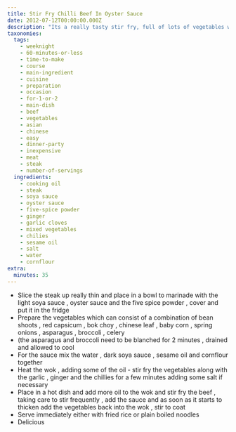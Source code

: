 ```yaml
---
title: Stir Fry Chilli Beef In Oyster Sauce
date: 2012-07-12T00:00:00.000Z
description: "Its a really tasty stir fry, full of lots of vegetables with enough chilli to kick up the flavour. i really started out making this yesterday by looking around to see what ingredients i had at the time.\r\n\r\n i had to scribble down what i had put in it before i forgot so i can make it again for ourselves but i am sure that you will find it enjoyable as well."
taxonomies:
  tags:
    - weeknight
    - 60-minutes-or-less
    - time-to-make
    - course
    - main-ingredient
    - cuisine
    - preparation
    - occasion
    - for-1-or-2
    - main-dish
    - beef
    - vegetables
    - asian
    - chinese
    - easy
    - dinner-party
    - inexpensive
    - meat
    - steak
    - number-of-servings
  ingredients:
    - cooking oil
    - steak
    - soya sauce
    - oyster sauce
    - five-spice powder
    - ginger
    - garlic cloves
    - mixed vegetables
    - chilies
    - sesame oil
    - salt
    - water
    - cornflour
extra:
  minutes: 35
---
```

 - Slice the steak up really thin and place in a bowl to marinade with the light soya sauce , oyster sauce and the five spice powder , cover and put it in the fridge
 - Prepare the vegetables which can consist of a combination of bean shoots , red capsicum , bok choy , chinese leaf , baby corn , spring onions , asparagus , broccoli , celery
 - (the asparagus and broccoli need to be blanched for 2 minutes , drained and allowed to cool
 - For the sauce mix the water , dark soya sauce , sesame oil and cornflour together
 - Heat the wok , adding some of the oil - stir fry the vegetables along with the garlic , ginger and the chillies for a few minutes adding some salt if necessary
 - Place in a hot dish and add more oil to the wok and stir fry the beef , taking care to stir frequently , add the sauce and as soon as it starts to thicken add the vegetables back into the wok , stir to coat
 - Serve immediately either with fried rice or plain boiled noodles
 - Delicious
